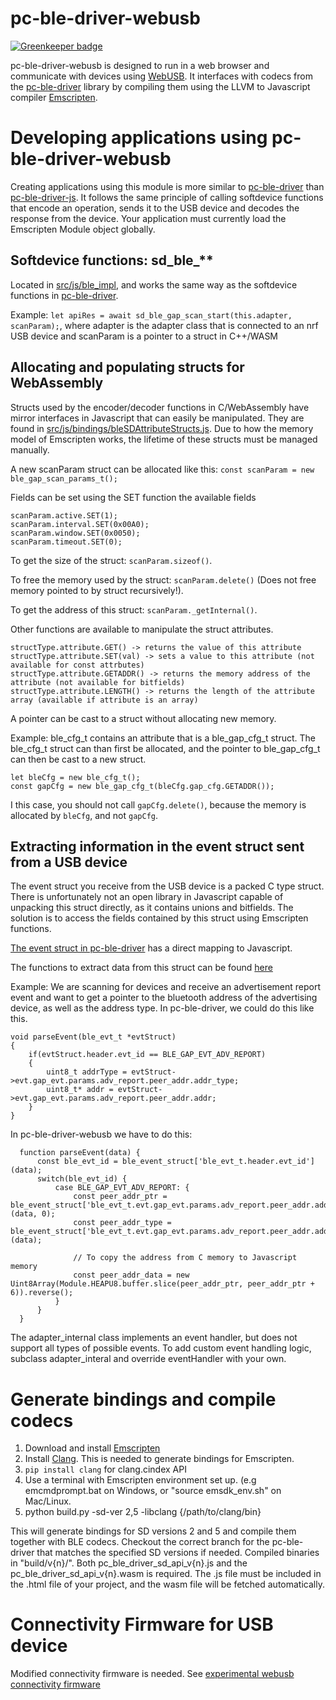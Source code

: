 # pc-ble-driver-webusb

[![Greenkeeper badge](https://badges.greenkeeper.io/NordicPlayground/pc-ble-driver-webusb.svg)](https://greenkeeper.io/)

pc-ble-driver-webusb is designed to run in a web browser and communicate with devices using [WebUSB](https://wicg.github.io/webusb/). It interfaces with codecs from the [pc-ble-driver](https://github.com/NordicSemiconductor/pc-ble-driver) library by compiling them using the LLVM to Javascript compiler [Emscripten](https://github.com/kripken/emscripten/wiki).


# Developing applications using pc-ble-driver-webusb

Creating applications using this module is more similar to [pc-ble-driver](https://github.com/NordicSemiconductor/pc-ble-driver) than [pc-ble-driver-js](https://github.com/NordicSemiconductor/pc-ble-driver-js). It follows the same principle of calling softdevice functions that encode an operation, sends it to the USB device and decodes the response from the device. Your application must currently load the Emscripten Module object globally.

## Softdevice functions: sd_ble_**
Located in [src/js/ble_impl](https://github.com/mathiasap/pc-ble-driver-webusb/tree/master/src/js/ble_impl), and works the same way as the softdevice functions in [pc-ble-driver](https://github.com/NordicSemiconductor/pc-ble-driver/tree/master/src/common).

Example: ```let apiRes = await sd_ble_gap_scan_start(this.adapter, scanParam);```, where adapter is the adapter class that is connected to an nrf USB device and scanParam is a pointer to a struct in C++/WASM

## Allocating and populating structs for WebAssembly
Structs used by the encoder/decoder functions in C/WebAssembly have mirror interfaces in Javascript that can easily be manipulated. They are found in 
[src/js/bindings/bleSDAttributeStructs.js](https://github.com/mathiasap/pc-ble-driver-webusb/blob/master/src/js/bindings/bleSDAttributeStructs.js). Due to how the memory model of Emscripten works, the lifetime of these structs must be managed manually.

A new scanParam struct can be allocated like this: 
```const scanParam = new ble_gap_scan_params_t();```

Fields can be set using the SET function the available fields 
```
scanParam.active.SET(1);
scanParam.interval.SET(0x00A0);
scanParam.window.SET(0x0050);
scanParam.timeout.SET(0);
```

To get the size of the struct: ```scanParam.sizeof()```.

To free the memory used by the struct: ```scanParam.delete()``` (Does not free memory pointed to by struct recursively!).

To get the address of this struct: ```scanParam._getInternal()```.

Other functions are available to manipulate the struct attributes.
```
structType.attribute.GET() -> returns the value of this attribute
structType.attribute.SET(val) -> sets a value to this attribute (not available for const attrbutes)
structType.attribute.GETADDR() -> returns the memory address of the attribute (not available for bitfields)
structType.attribute.LENGTH() -> returns the length of the attribute array (available if attribute is an array)
```

A pointer can be cast to a struct without allocating new memory. 

Example: ble_cfg_t contains an attribute that is a ble_gap_cfg_t struct. The ble_cfg_t struct can than first be allocated, and the pointer to ble_gap_cfg_t can then be cast to a new struct.
```
let bleCfg = new ble_cfg_t();
const gapCfg = new ble_gap_cfg_t(bleCfg.gap_cfg.GETADDR());
```

I this case, you should not call ```gapCfg.delete()```, because the memory is allocated by ```bleCfg```, and not ```gapCfg```.


## Extracting information in the event struct sent from a USB device
The event struct you receive from the USB device is a packed C type struct. There is unfortunately not an open library in Javascript capable of unpacking this struct directly, as it contains unions and bitfields.
The solution is to access the fields contained by this struct using Emscripten functions.

[The event struct in pc-ble-driver](https://github.com/NordicSemiconductor/pc-ble-driver/blob/ed4c97e0b245c8c3938763b890154d518bca8553/src/sd_api_v5/sdk/components/softdevice/s132/headers/ble.h#L213) has a direct mapping to Javascript. 

The functions to extract data from this struct can be found [here](https://github.com/mathiasap/pc-ble-driver-webusb/blob/4c0a0d414a878f6bb1411f03e1209ca09715f436/src/js/bindings/bleEvtStruct.js#L2)

Example: We are scanning for devices and receive an advertisement report event and want to get a pointer to the bluetooth address of the advertising device, as well as the address type. In pc-ble-driver, we could do this like this.

```
void parseEvent(ble_evt_t *evtStruct)
{
    if(evtStruct.header.evt_id == BLE_GAP_EVT_ADV_REPORT)
    {
        uint8_t addrType = evtStruct->evt.gap_evt.params.adv_report.peer_addr.addr_type;
        uint8_t* addr = evtStruct->evt.gap_evt.params.adv_report.peer_addr.addr;
    }
}
```

In pc-ble-driver-webusb we have to do this:
```
  function parseEvent(data) {
      const ble_evt_id = ble_event_struct['ble_evt_t.header.evt_id'](data);
      switch(ble_evt_id) {
          case BLE_GAP_EVT_ADV_REPORT: {
              const peer_addr_ptr = ble_event_struct['ble_evt_t.evt.gap_evt.params.adv_report.peer_addr.addr'](data, 0);
              const peer_addr_type = ble_event_struct['ble_evt_t.evt.gap_evt.params.adv_report.peer_addr.addr_type'](data);

              // To copy the address from C memory to Javascript memory
              const peer_addr_data = new Uint8Array(Module.HEAPU8.buffer.slice(peer_addr_ptr, peer_addr_ptr + 6)).reverse();
          }
      }
  }
```

The adapter_internal class implements an event handler, but does not support all types of possible events. To add custom event handling logic, subclass adapter_interal and override eventHandler with your own.

# Generate bindings and compile codecs

1. Download and install [Emscripten](https://kripken.github.io/emscripten-site/docs/getting_started/downloads.html)
2. Install [Clang](http://releases.llvm.org/download.html). This is needed to generate bindings for Emscripten.
3. ```pip install clang``` for clang.cindex API
4. Use a terminal with Emscripten environment set up. (e.g emcmdprompt.bat on Windows, or "source emsdk_env.sh" on Mac/Linux.
5. python build.py -sd-ver 2,5 -libclang {/path/to/clang/bin}

This will generate bindings for SD versions 2 and 5 and compile them together with BLE codecs. Checkout the correct branch for the pc-ble-driver that matches the specified SD versions if needed.
Compiled binaries in "build/v{n}/". Both pc_ble_driver_sd_api_v{n}.js and the pc_ble_driver_sd_api_v{n}.wasm is required. The .js file must be included in the .html file of your project, and the wasm file will be fetched automatically.

# Connectivity Firmware for USB device
Modified connectivity firmware is needed. See [experimental webusb connectivity firmware](https://github.com/mathiasap/pc-ble-driver-webusb/tree/experimental_firmware/experimental_connectivity_firmware)

